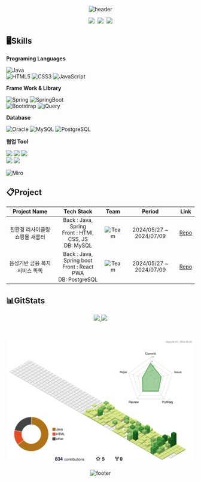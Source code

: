 <div align="center">
  
  ![header](https://capsule-render.vercel.app/api?type=cylinder&color=auto&height=150&section=header&text=🙌Hi!%20I'm%20DaeHyun!🙌&fontSize=50)

</div>

<p align="center">
  <a href="mailto:k.devhyun@gmail.com"><img src="https://img.shields.io/badge/Gmail-d14836?style=flat-square&logo=Gmail&logoColor=white&link=aaz11512@gmail.com"/></a>&nbsp
  <a href="https://dev-foundation.tistory.com/"><img src="https://img.shields.io/badge/Tistory-0000  00?style=flat-square&logo=Tistory&logoColor=white&link=https://dev-foundation.tistory.com"/></a>&nbsp
  <a href="https://www.instagram.com/daenim_/"><img src="https://img.shields.io/badge/Instagram-E4405F?style=flat-square&logo=Instagram&logoColor=white"/></a>
</p>


## 🖥️Skills

**Programing Languages**

  ![Java](https://img.shields.io/badge/java-%23ED8B00.svg?style=for-the-badge&logo=openjdk&logoColor=white)<br>
  ![HTML5](https://img.shields.io/badge/html5-%23E34F26.svg?style=for-the-badge&logo=html5&logoColor=white)
  ![CSS3](https://img.shields.io/badge/css3-%231572B6.svg?style=for-the-badge&logo=css3&logoColor=white)
  ![JavaScript](https://img.shields.io/badge/javascript-%23323330.svg?style=for-the-badge&logo=javascript&logoColor=%23F7DF1E)

**Frame Work & Library**

![Spring](https://img.shields.io/badge/spring-%236DB33F.svg?style=for-the-badge&logo=spring&logoColor=white)
![SpringBoot](https://img.shields.io/badge/springboot-%236DB33F.svg?style=for-the-badge&logo=springboot&logoColor=white)
<br>
![Bootstrap](https://img.shields.io/badge/bootstrap-%238511FA.svg?style=for-the-badge&logo=bootstrap&logoColor=white)
![jQuery](https://img.shields.io/badge/jquery-%230769AD.svg?style=for-the-badge&logo=jquery&logoColor=white)

**Database**

![Oracle](https://img.shields.io/badge/Oracle-F80000?style=for-the-badge&logo=oracle&logoColor=white)
![MySQL](https://img.shields.io/badge/mysql-4479A1.svg?style=for-the-badge&logo=mysql&logoColor=white)
![PostgreSQL](https://img.shields.io/badge/postgre-4169E1.svg?style=for-the-badge&logo=postgresql&logoColor=white)

**협업 Tool**

<p>
<img src="https://img.shields.io/badge/figma-F24E1E?style=for-the-badge&logo=figma&logoColor=white">
<img src="https://img.shields.io/badge/notion-F9DC3E?style=for-the-badge&logo=notion&logoColor=white">
<img src="https://img.shields.io/badge/Slack-4A154B?style=for-the-badge&logo=slack&logoColor=white"><br>
<img src="https://img.shields.io/badge/Discord-5865F2?style=for-the-badge&logo=discord&logoColor=white">
<img src="https://img.shields.io/badge/GitHub-181717?style=for-the-badge&logo=github&logoColor=white">
</p>

![Miro](https://img.shields.io/badge/Miro-050038.svg?style=for-the-badge&logo=Miro&logoColor=white)

## 📋Project

|Project Name|Tech Stack|Team|Period|Link|
|:---:|:---:|:---:|:---:|:---:|
|친환경 리사이클링 쇼핑몰 새롬터| Back : Java, Spring<br> Front : HTMl, CSS, JS<br> DB: MySQL | ![Team](https://img.shields.io/badge/Team-red) | 2024/05/27 ~ 2024/07/09| [Repo](https://github.com/Saerom-teo/server)|
|음성기반 금융 복지 서비스 똑똑| Back : Java, Spring boot<br> Front : React PWA<br> DB: PostgreSQL | ![Team](https://img.shields.io/badge/Team-red) | 2024/05/27 ~ 2024/07/09| [Repo](https://github.com/DevHyun2/knock-knock)|

## 📊GitStats

<a href="s">
  <p align="center">
    <img src="https://github-readme-stats.vercel.app/api?username=DevHyun2&theme=tokyonight&show_icons=true" width="45%" />
    <img src="https://github-readme-stats.vercel.app/api/top-langs/?username=DevHyun2&exclude_repo=dkssud8150.github.io&layout=compact&theme=tokyonight" width="35%" />
  </p>
</a>
<br>

<p align="center">

![](./profile-3d-contrib/profile-green.svg)

</p>

<div align="center">
  
![footer](https://capsule-render.vercel.app/api?type=cylinder&color=auto&height=150&section=header&text=🙌Thank%20you!🙌&fontSize=50)

</div>

